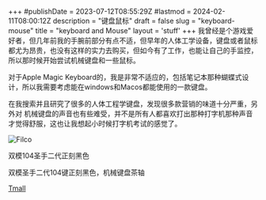+++
#publishDate = 2023-07-12T08:55:29Z
#lastmod = 2024-02-11T08:00:12Z
description = "键盘鼠标"
draft = false
slug = "keyboard-mouse"
title = "keyboard and Mouse"
layout = 'stuff'
+++
我曾经是个游戏爱好者，但几年前我的手腕前部分有点不适，但早年的人体工学设备，键盘或者鼠标都尤为昂贵，也没有这样的实力去购买，但如今有了工作，也能让自己的手监控，所以那时候开始尝试机械键盘和一些鼠标。

对于Apple Magic Keyboard的，我是非常不适应的，包括笔记本那种蝴蝶式设计，所以我需要考虑能在windows和Macos都能使用的一款键盘。

在我搜索并且研究了很多的人体工程学键盘，发现很多款营销的味道十分严重，另外对 机械键盘的声音也有些难受，并不是所有人都喜欢打出那种打字机那种声音才觉得舒服，这也让我想起小时候打字机考试的感觉了。

<div class="clearfix gear-float gear">
    <div class="gear-item clearfix">
            <div class="img-wrap"><img src="/images/2024/filco_exp.avif" alt="Filco"></div>
            <div class="desc">
                <p>双模104圣手二代正刻黑色</p>
                <p class="specs">双模圣手二代104键正刻黑色，机械键盘茶轴</p>
                <p class="links"><a title="双模圣手二代104键正刻黑色，机械键盘茶轴" href="https://detail.tmall.com/item.htm?id=583135514215&sku_properties=1627207%3A21528562896%3B5919063%3A6536025">Tmall</a></p>
            </div>
     </div>
</div>
